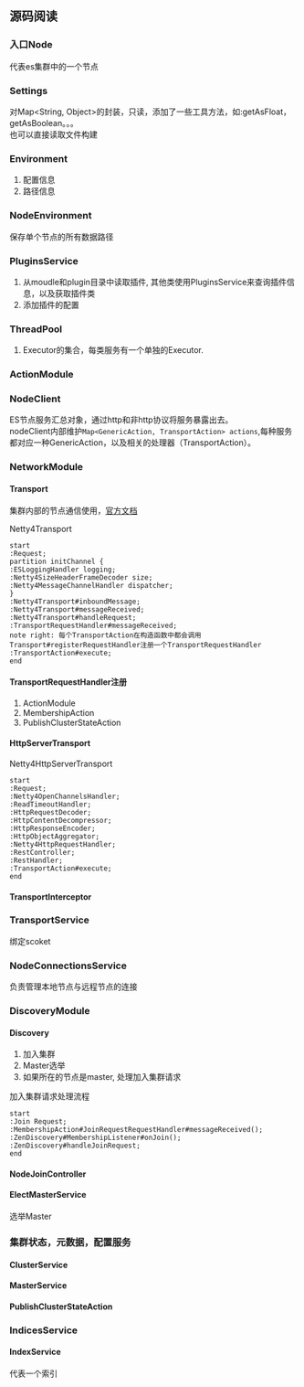 
## 源码阅读

### 入口Node

代表es集群中的一个节点

### Settings

对Map<String, Object>的封装，只读，添加了一些工具方法，如:getAsFloat， getAsBoolean。。。  
也可以直接读取文件构建

### Environment

1. 配置信息
2. 路径信息

### NodeEnvironment

保存单个节点的所有数据路径

### PluginsService

1. 从moudle和plugin目录中读取插件, 其他类使用PluginsService来查询插件信息，以及获取插件类
2. 添加插件的配置

### ThreadPool

1. Executor的集合，每类服务有一个单独的Executor.

### ActionModule

### NodeClient

ES节点服务汇总对象，通过http和非http协议将服务暴露出去。  
nodeClient内部维护`Map<GenericAction, TransportAction> actions`,每种服务都对应一种GenericAction，以及相关的处理器（TransportAction）。  

### NetworkModule

#### Transport

集群内部的节点通信使用，[官方文档](https://www.elastic.co/guide/en/elasticsearch/reference/current/modules-transport.html)

Netty4Transport  

```plantuml
start
:Request;
partition initChannel {
:ESLoggingHandler logging;
:Netty4SizeHeaderFrameDecoder size;
:Netty4MessageChannelHandler dispatcher;
}
:Netty4Transport#inboundMessage;
:Netty4Transport#messageReceived;
:Netty4Transport#handleRequest;
:TransportRequestHandler#messageReceived;
note right: 每个TransportAction在构造函数中都会调用Transport#registerRequestHandler注册一个TransportRequestHandler
:TransportAction#execute;
end
```

#### TransportRequestHandler注册

1. ActionModule
2. MembershipAction
3. PublishClusterStateAction

#### HttpServerTransport

Netty4HttpServerTransport  

```plantuml
start
:Request;
:Netty4OpenChannelsHandler;
:ReadTimeoutHandler;
:HttpRequestDecoder;
:HttpContentDecompressor;
:HttpResponseEncoder;
:HttpObjectAggregator;
:Netty4HttpRequestHandler;
:RestController;
:RestHandler;
:TransportAction#execute;
end
```

#### TransportInterceptor

### TransportService

绑定scoket  

### NodeConnectionsService

负责管理本地节点与远程节点的连接

### DiscoveryModule

#### Discovery

1. 加入集群
2. Master选举
3. 如果所在的节点是master, 处理加入集群请求

 加入集群请求处理流程

```plantuml
start
:Join Request;
:MembershipAction#JoinRequestRequestHandler#messageReceived();
:ZenDiscovery#MembershipListener#onJoin();
:ZenDiscovery#handleJoinRequest;
end

```

#### NodeJoinController


#### ElectMasterService

选举Master

### 集群状态，元数据，配置服务

#### ClusterService

#### MasterService

#### PublishClusterStateAction

### IndicesService

#### IndexService

代表一个索引